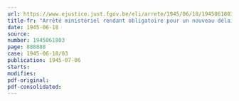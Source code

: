 ```yaml
---
url: https://www.ejustice.just.fgov.be/eli/arrete/1945/06/18/1945061803/justel
title-fr: "Arrêté ministériel rendant obligatoire pour un nouveau délai de trois mois, une réglementation économique dans l'industrie de la tréfilerie et de la clouterie"
date: 1945-06-18
source:
number: 1945061803
page: 888888
case: 1945-06-18/03
publication: 1945-07-06
starts:
modifies:
pdf-original:
pdf-consolidated:
---
```


